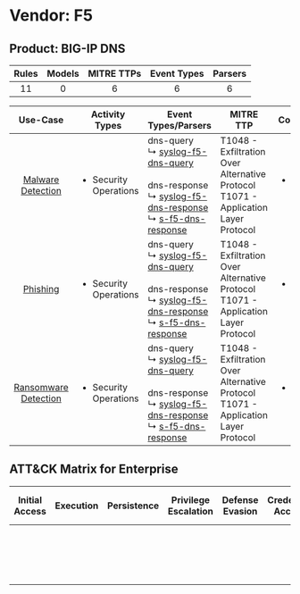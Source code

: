 Vendor: F5
==========
Product: BIG-IP DNS
-------------------
| Rules | Models | MITRE TTPs | Event Types | Parsers |
|:-----:|:------:|:----------:|:-----------:|:-------:|
|  11   |   0    |     6      |      6      |    6    |

|                              Use-Case                               | Activity Types                        | Event Types/Parsers                                                                                                                                                                                                                                                          | MITRE TTP                                                                                | Content                   |
|:-------------------------------------------------------------------:| ------------------------------------- | ---------------------------------------------------------------------------------------------------------------------------------------------------------------------------------------------------------------------------------------------------------------------------- | ---------------------------------------------------------------------------------------- | ------------------------- |
|    [Malware Detection](../UseCases/usecase_malware_detection.md)    | <ul><li>Security Operations</li></ul> |  dns-query<br> ↳ [syslog-f5-dns-query](../Parsers/parserContent_syslog-f5-dns-query.md)<br><br> dns-response<br> ↳ [syslog-f5-dns-response](../Parsers/parserContent_syslog-f5-dns-response.md)<br> ↳ [s-f5-dns-response](../Parsers/parserContent_s-f5-dns-response.md)<br> | T1048 - Exfiltration Over Alternative Protocol<br>T1071 - Application Layer Protocol<br> | <ul><li>4 Rules</li></ul> |
|             [Phishing](../UseCases/usecase_phishing.md)             | <ul><li>Security Operations</li></ul> |  dns-query<br> ↳ [syslog-f5-dns-query](../Parsers/parserContent_syslog-f5-dns-query.md)<br><br> dns-response<br> ↳ [syslog-f5-dns-response](../Parsers/parserContent_syslog-f5-dns-response.md)<br> ↳ [s-f5-dns-response](../Parsers/parserContent_s-f5-dns-response.md)<br> | T1048 - Exfiltration Over Alternative Protocol<br>T1071 - Application Layer Protocol<br> | <ul><li>3 Rules</li></ul> |
| [Ransomware Detection](../UseCases/usecase_ransomware_detection.md) | <ul><li>Security Operations</li></ul> |  dns-query<br> ↳ [syslog-f5-dns-query](../Parsers/parserContent_syslog-f5-dns-query.md)<br><br> dns-response<br> ↳ [syslog-f5-dns-response](../Parsers/parserContent_syslog-f5-dns-response.md)<br> ↳ [s-f5-dns-response](../Parsers/parserContent_s-f5-dns-response.md)<br> | T1048 - Exfiltration Over Alternative Protocol<br>T1071 - Application Layer Protocol<br> | <ul><li>4 Rules</li></ul> |

ATT&CK Matrix for Enterprise
----------------------------
| Initial Access | Execution | Persistence | Privilege Escalation | Defense Evasion | Credential Access | Discovery | Lateral Movement | Collection | Command and Control                                                             | Exfiltration                                                                                | Impact |
| -------------- | --------- | ----------- | -------------------- | --------------- | ----------------- | --------- | ---------------- | ---------- | ------------------------------------------------------------------------------- | ------------------------------------------------------------------------------------------- | ------ |
|                |           |             |                      |                 |                   |           |                  |            | [Application Layer Protocol](https://attack.mitre.org/techniques/T1071)<br><br> | [Exfiltration Over Alternative Protocol](https://attack.mitre.org/techniques/T1048)<br><br> |        |